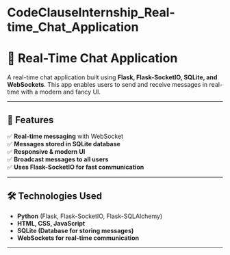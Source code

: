 # CodeClauseInternship_Real-time_Chat_Application
# 💬 Real-Time Chat Application

A real-time chat application built using **Flask, Flask-SocketIO, SQLite, and WebSockets**. This app enables users to send and receive messages in real-time with a modern and fancy UI.

---

## 🚀 Features
✅ **Real-time messaging** with WebSocket  
✅ **Messages stored in SQLite database**  
✅ **Responsive & modern UI**  
✅ **Broadcast messages to all users**  
✅ **Uses Flask-SocketIO for fast communication**  

---

## 🛠️ Technologies Used
- **Python** (Flask, Flask-SocketIO, Flask-SQLAlchemy)
- **HTML, CSS, JavaScript**
- **SQLite (Database for storing messages)**
- **WebSockets for real-time communication**

---
